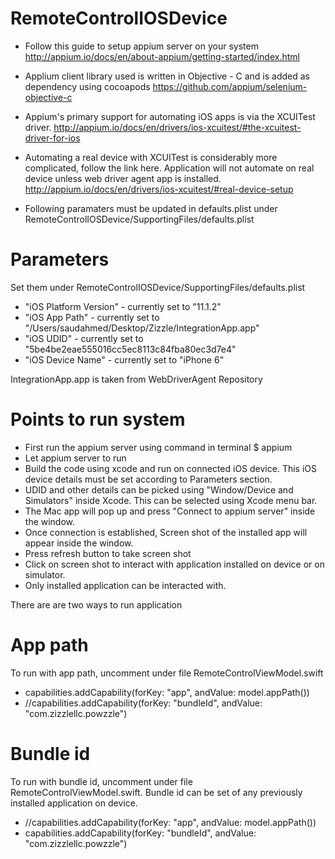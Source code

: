 # RemoteControlIOSDevice

- Follow this guide to setup appium server on your system
http://appium.io/docs/en/about-appium/getting-started/index.html

- Applium client library used is written in Objective - C and is added as dependency using cocoapods
https://github.com/appium/selenium-objective-c

- Appium's primary support for automating iOS apps is via the XCUITest driver.
http://appium.io/docs/en/drivers/ios-xcuitest/#the-xcuitest-driver-for-ios

- Automating a real device with XCUITest is considerably more complicated, follow the link here. Application will not automate on real device unless web driver agent app is installed.
http://appium.io/docs/en/drivers/ios-xcuitest/#real-device-setup

- Following paramaters must be updated in defaults.plist under RemoteControlIOSDevice/SupportingFiles/defaults.plist 

# Parameters
Set them under RemoteControlIOSDevice/SupportingFiles/defaults.plist

- "iOS Platform Version"  - currently set to "11.1.2"
- "iOS App Path"          - currently set to "/Users/saudahmed/Desktop/Zizzle/IntegrationApp.app"
- "iOS UDID"              - currently set to "5be4be2eae555016cc5ec8113c84fba80ec3d7e4"
- "iOS Device Name"       - currently set to "iPhone 6"

IntegrationApp.app is taken from WebDriverAgent Repository

# Points to run system
- First run the appium server using command in terminal $ appium
- Let appium server to run
- Build the code using xcode and run on connected iOS device. This iOS device details must be set according to Parameters section.
- UDID and other details can be picked using "Window/Device and Simulators" inside Xcode. This can be selected using Xcode menu bar. 
- The Mac app will pop up and press "Connect to appium server" inside the window.
- Once connection is established, Screen shot of the installed app will appear inside the window.
- Press refresh button to take screen shot
- Click on screen shot to interact with application installed on device or on simulator.
- Only installed application can be interacted with.

There are are two ways to run application
# App path
To run with app path, uncomment under file RemoteControlViewModel.swift 

- capabilities.addCapability(forKey: "app", andValue: model.appPath())
- //capabilities.addCapability(forKey: "bundleId", andValue: "com.zizzlellc.powzzle")

# Bundle id
To run with bundle id, uncomment under file RemoteControlViewModel.swift. Bundle id can be set of any previously installed application on device.

- //capabilities.addCapability(forKey: "app", andValue: model.appPath())
- capabilities.addCapability(forKey: "bundleId", andValue: "com.zizzlellc.powzzle")

